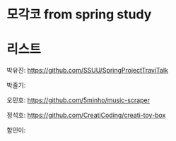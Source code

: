 # 모각코 from spring study

# 리스트

박유진: https://github.com/SSUU/SpringProjectTraviTalk

박줄기: 

오민호: https://github.com/5minho/music-scraper

정석호:  https://github.com/CreatiCoding/creati-toy-box

함민이: 


